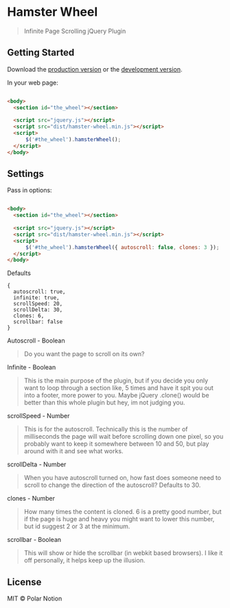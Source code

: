 # Hamster Wheel

> Infinite Page Scrolling jQuery Plugin


## Getting Started

Download the [production version][min] or the [development version][max].

[min]: https://raw.githubusercontent.com/PolarNotion/hamsterwheel/master/dist/jquery.hamster-wheel.min.js
[max]: https://raw.githubusercontent.com/PolarNotion/hamsterwheel/master/dist/jquery.hamster-wheel.js

In your web page:

```html

<body>
  <section id="the_wheel"></section>
  
  <script src="jquery.js"></script>
  <script src="dist/hamster-wheel.min.js"></script>
  <script>
      $('#the_wheel').hamsterWheel();
  </script>
</body>
```


## Settings

Pass in options: 
```html

<body>
  <section id="the_wheel"></section>
  
  <script src="jquery.js"></script>
  <script src="dist/hamster-wheel.min.js"></script>
  <script>
      $('#the_wheel').hamsterWheel({ autoscroll: false, clones: 3 });
  </script>
</body>
```

Defaults
```
{
  autoscroll: true,
  infinite: true,
  scrollSpeed: 20,
  scrollDelta: 30,
  clones: 6,
  scrollbar: false
}
```

Autoscroll - Boolean
> Do you want the page to scroll on its own?

Infinite - Boolean
> This is the main purpose of the plugin, but if you decide you only want to loop through a section like, 5 times and have it spit you out into a footer, more power to you. Maybe jQuery .clone() would be better than this whole plugin but hey, im not judging you.

scrollSpeed - Number
> This is for the autoscroll. Technically this is the number of milliseconds the page will wait before scrolling down one pixel, so you probably want to keep it somewhere between 10 and 50, but play around with it and see what works.

scrollDelta - Number
> When you have autoscroll turned on, how fast does someone need to scroll to change the direction of the autoscroll? Defaults to 30. 

clones - Number
> How many times the content is cloned. 6 is a pretty good number, but if the page is huge and heavy you might want to lower this number, but id suggest 2 or 3 at the minimum. 

scrollbar - Boolean
> This will show or hide the scrollbar (in webkit based browsers). I like it off personally, it helps keep up the illusion.

## License

MIT © Polar Notion
